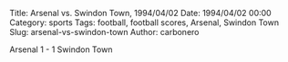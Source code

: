 Title: Arsenal vs. Swindon Town, 1994/04/02
Date: 1994/04/02 00:00
Category: sports
Tags: football, football scores, Arsenal, Swindon Town
Slug: arsenal-vs-swindon-town
Author: carbonero


Arsenal 1 - 1 Swindon Town
